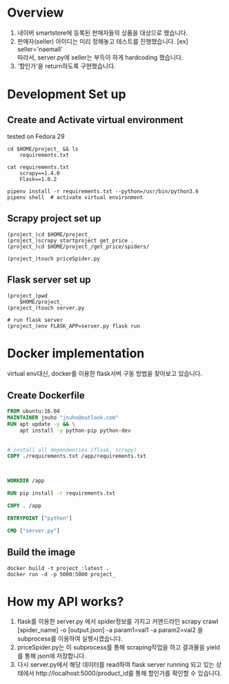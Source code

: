 # Overview
1. 네이버 smartstore에 등록된 판매자들의 상품을 대상으로 했습니다.
2. 판매자(seller) 아이디는 미리 정해놓고 테스트를 진행했습니다. [ex] seller='naemall'<br>
    따라서, server.py에 seller는 부득이 하게 hardcoding 했습니다.
3. '할인가'을 return하도록 구현했습니다.


# Development Set up

## Create and Activate virtual environment
tested on Fedora 29
```commandline
cd $HOME/project_ && ls
    requirements.txt
    
cat requirements.txt
    scrapy==1.4.0
    Flask==1.0.2
    
pipenv install -r requirements.txt --python=/usr/bin/python3.6
pipenv shell  # activate virtual environment
```

## Scrapy project set up
```commandline
(project_)cd $HOME/project_
(project_)scrapy startproject get_price .
(project_)cd $HOME/project_/get_price/spiders/

(project_)touch priceSpider.py
```

## Flask server set up
```commandline
(project_)pwd
    $HOME/project_
(project_)touch server.py

# run flask server
(project_)env FLASK_APP=server.py flask run
```


# Docker implementation
virtual env대신, docker를 이용한 flask서버 구동 방법을 찾아보고 있습니다.

## Create Dockerfile
```dockerfile
FROM ubuntu:16.04
MAINTAINER jnuho "jnuho@outlook.com"
RUN apt update -y && \
    apt install -y python-pip python-dev
    
   
# install all dependencies (flask, scrapy)
COPY ./requirements.txt /app/requirements.txt



WORKDIR /app

RUN pip install -r requirements.txt

COPY . /app

ENTRYPOINT ["python"]

CMD ["server.py"]
```

## Build the image
```commandline
docker build -t project_:latest .
docker run -d -p 5000:5000 project_
```


# How my API works?
1. flask를 이용한 server.py 에서 spider정보를 가지고 커맨드라인 scrapy crawl [spider_name] -o [output.json] -a param1=val1 -a param2=val2 을 subprocess를 이용하여 실행시켰습니다.
2. priceSpider.py는 이 subprocess를 통해 scraping작업을 하고 결과물을 yield를 통해 json에 저장합니다.
3. 다시 server.py에서 해당 데이터를 read하여 flask server running 되고 있는 상태에서 http://localhost:5000/product_id를 통해 할인가를 확인할 수 있습니다.